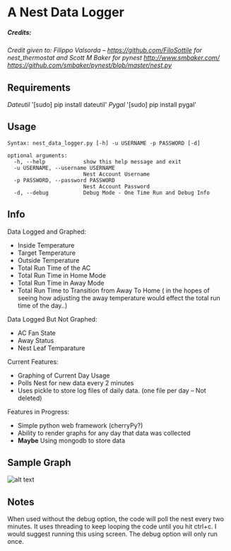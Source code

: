 # A Nest Data Logger
##### Credits:
*Credit given to: Filippo Valsorda – https://github.com/FiloSottile for nest_thermostat and Scott M Baker for pynest  http://www.smbaker.com/  https://github.com/smbaker/pynest/blob/master/nest.py*

## Requirements
*Dateutil*
'[sudo] pip install dateutil'
*Pygal*
'[sudo] pip install pygal'

## Usage
````
Syntax: nest_data_logger.py [-h] -u USERNAME -p PASSWORD [-d]

optional arguments:
  -h, --help            show this help message and exit
  -u USERNAME, --username USERNAME
                        Nest Account Username
  -p PASSWORD, --password PASSWORD
                        Nest Account Password
  -d, --debug           Debug Mode - One Time Run and Debug Info
````
## Info
Data Logged and Graphed:
 * Inside Temperature
 * Target Temperature
 * Outside Temperature
 * Total Run Time of the AC
  * Total Run Time in Home Mode
  * Total Run Time in Away Mode
  * Total Run Time to Transition from Away To Home ( in the hopes of seeing how adjusting the away temperature would effect the total run time of the day..)

Data Logged But Not Graphed:
 * AC Fan State
 * Away Status
 * Nest Leaf Temparature
  
Current Features:
 * Graphing of Current Day Usage
 * Polls Nest for new data every 2 minutes
 * Uses pickle to store log files of daily data. (one file per day – Not deleted)

Features in Progress:
 * Simple python web framework (cherryPy?)
 * Ability to render graphs for any day that data was collected
 * **Maybe** Using mongodb to store data

## Sample Graph
![alt text](https://raw.githubusercontent.com/zpriddy/Nest_Data_Logger/master/sample_logs/sample_graph.png "Sample Graph")


## Notes
When used without the debug option, the code will poll the nest every two minutes. It uses threading to keep looping the code until you hit ctrl+c. I would suggest running this using screen. 
The debug option will only run once. 


